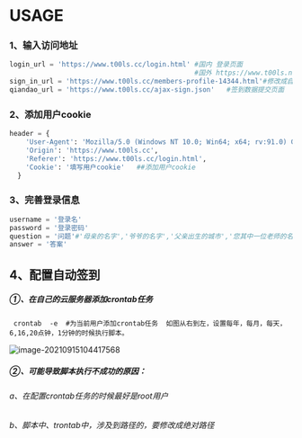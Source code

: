 # USAGE


### 1、输入访问地址

```python
login_url = 'https://www.t00ls.cc/login.html' #国内 登录页面
                                              #国外 https://www.t00ls.net/login.html
sign_in_url = 'https://www.t00ls.cc/members-profile-14344.html'#修改成自己的签到页面
qiandao_url = 'https://www.t00ls.cc/ajax-sign.json'   #签到数据提交页面
```

### 2、添加用户cookie

```python
header = {
    'User-Agent': 'Mozilla/5.0 (Windows NT 10.0; Win64; x64; rv:91.0) Gecko/20100101 Firefox/91.0',
    'Origin': 'https://www.t00ls.cc',
    'Referer': 'https://www.t00ls.cc/login.html',
    'Cookie': '填写用户cookie'   ##添加用户cookie
  }
```

### 3、完善登录信息

```python
username = '登录名'
password = '登录密码'
question = '问题'#'母亲的名字','爷爷的名字','父亲出生的城市','您其中一位老师的名字','您个人计算机的型号','您最喜欢的餐馆名称','驾驶执照的最后四位数字'
answer = '答案'
```

## 4、配置自动签到

##### ①、在自己的云服务器添加crontab任务

```
 crontab  -e  #为当前用户添加crontab任务  如图从右到左，设置每年，每月，每天，6,16,20点钟，1分钟的时候执行脚本。
```



![image-20210915104417568](https://gitee.com/little-magician/picture-resources/raw/master/MarkDown%20/image-20210915104417568.png)

##### ②、可能导致脚本执行不成功的原因：

###### a、在配置crontab任务的时候最好是root用户

###### b、脚本中、trontab中，涉及到路径的，要修改成绝对路径

